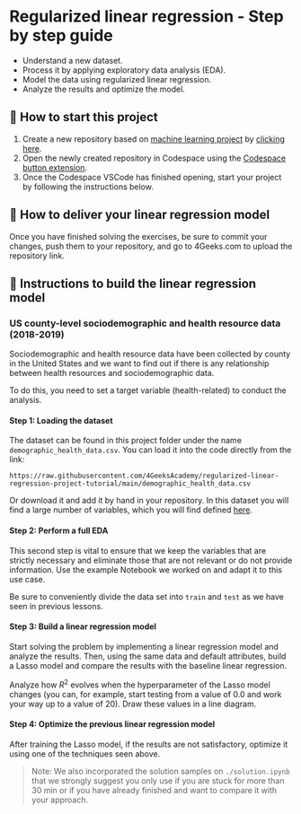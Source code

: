 <!-- hide -->
# Regularized linear regression - Step by step guide
<!-- endhide -->

- Understand a new dataset.
- Process it by applying exploratory data analysis (EDA).
- Model the data using regularized linear regression.
- Analyze the results and optimize the model.

## 🌱 How to start this project

1. Create a new repository based on [machine learning project](https://github.com/4GeeksAcademy/machine-learning-python-template) by [clicking here](https://github.com/4GeeksAcademy/machine-learning-python-template/generate).
2. Open the newly created repository in Codespace using the [Codespace button extension](https://docs.github.com/en/codespaces/developing-in-codespaces/creating-a-codespace-for-a-repository#creating-a-codespace-for-a-repository).
3. Once the Codespace VSCode has finished opening, start your project by following the instructions below.

## 🚛 How to deliver your linear regression model

Once you have finished solving the exercises, be sure to commit your changes, push them to your repository, and go to 4Geeks.com to upload the repository link.

## 📝 Instructions to build the linear regression model

### US county-level sociodemographic and health resource data (2018-2019)

Sociodemographic and health resource data have been collected by county in the United States and we want to find out if there is any relationship between health resources and sociodemographic data.

To do this, you need to set a target variable (health-related) to conduct the analysis.

#### Step 1: Loading the dataset

The dataset can be found in this project folder under the name `demographic_health_data.csv`. You can load it into the code directly from the link:

```text
https://raw.githubusercontent.com/4GeeksAcademy/regularized-linear-regression-project-tutorial/main/demographic_health_data.csv
```

Or download it and add it by hand in your repository. In this dataset you will find a large number of variables, which you will find defined [here](https://raw.githubusercontent.com/4GeeksAcademy/regularized-linear-regression-project-tutorial/main/data_dict.csv).

#### Step 2: Perform a full EDA

This second step is vital to ensure that we keep the variables that are strictly necessary and eliminate those that are not relevant or do not provide information. Use the example Notebook we worked on and adapt it to this use case.

Be sure to conveniently divide the data set into `train` and `test` as we have seen in previous lessons.

#### Step 3: Build a linear regression model

Start solving the problem by implementing a linear regression model and analyze the results. Then, using the same data and default attributes, build a Lasso model and compare the results with the baseline linear regression.

Analyze how $R^2$ evolves when the hyperparameter of the Lasso model changes (you can, for example, start testing from a value of 0.0 and work your way up to a value of 20). Draw these values in a line diagram.

#### Step 4: Optimize the previous linear regression model

After training the Lasso model, if the results are not satisfactory, optimize it using one of the techniques seen above.

> Note: We also incorporated the solution samples on `./solution.ipynb` that we strongly suggest you only use if you are stuck for more than 30 min or if you have already finished and want to compare it with your approach.

